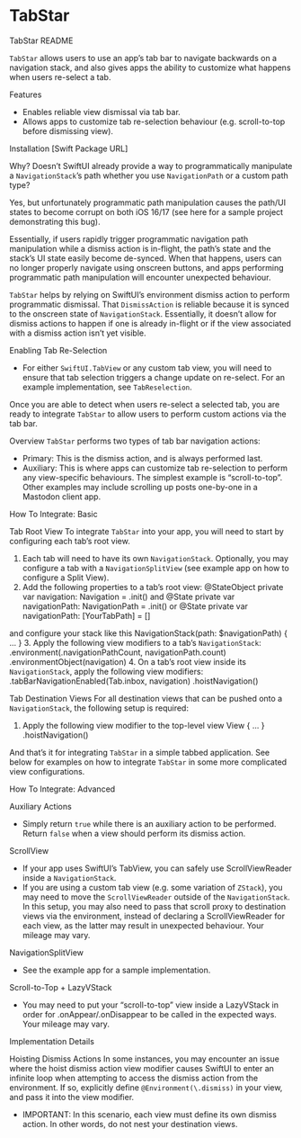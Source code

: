 # TabStar

TabStar README

`TabStar` allows users to use an app’s tab bar to navigate backwards on a navigation stack, and also gives apps the ability to customize what happens when users re-select a tab.

Features
- Enables reliable view dismissal via tab bar.
- Allows apps to customize tab re-selection behaviour (e.g. scroll-to-top before dismissing view).

Installation
[Swift Package URL]

Why?
Doesn’t SwiftUI already provide a way to programmatically manipulate a `NavigationStack`’s path whether you use `NavigationPath` or a custom path type? 

Yes, but unfortunately programmatic path manipulation causes the path/UI states to become corrupt on both iOS 16/17 (see here for a sample project demonstrating this bug). 

Essentially, if users rapidly trigger programmatic navigation path manipulation while a dismiss action is in-flight, the path’s state and the stack’s UI state easily become de-synced. When that happens, users can no longer properly navigate using onscreen buttons, and apps performing programmatic path manipulation will encounter unexpected behaviour.

`TabStar` helps by relying on SwiftUI’s environment dismiss action to perform programmatic dismissal. That `DismissAction` is reliable because it is synced to the onscreen state of `NavigationStack`. Essentially, it doesn’t allow for dismiss actions to happen if one is already in-flight or if the view associated with a dismiss action isn’t yet visible.

Enabling Tab Re-Selection
- For either `SwiftUI.TabView` or any custom tab view, you will need to ensure that tab selection triggers a change update on re-select. For an example implementation, see `TabReselection`.

Once you are able to detect when users re-select a selected tab, you are ready to integrate `TabStar` to allow users to perform custom actions via the tab bar.

Overview
`TabStar` performs two types of tab bar navigation actions:
- Primary: This is the dismiss action, and is always performed last.
- Auxiliary: This is where apps can customize tab re-selection to perform any view-specific behaviours. The simplest example is “scroll-to-top”.  Other examples may include scrolling up posts one-by-one in a Mastodon client app.

How To Integrate: Basic

Tab Root View
To integrate `TabStar` into your app, you will need to start by configuring each tab’s root view.
1. Each tab will need to have its own `NavigationStack`. Optionally, you may configure a tab with a `NavigationSplitView` (see example app on how to configure a Split View).
2. Add the following properties to a tab’s root view:
@StateObject private var navigation: Navigation = .init()
and
@State private var navigationPath: NavigationPath = .init()
or
@State private var navigationPath: [YourTabPath] = []

and configure your stack like this
NavigationStack(path: $navigationPath) { ... }
3. Apply the following view modifiers to a tab’s `NavigationStack`:
.environment(\.navigationPathCount, navigationPath.count)
.environmentObject(navigation)
4. On a tab’s root view inside its `NavigationStack`, apply the following view modifiers:
.tabBarNavigationEnabled(Tab.inbox, navigation)
.hoistNavigation()

Tab Destination Views
For all destination views that can be pushed onto a `NavigationStack`, the following setup is required:
1. Apply the following view modifier to the top-level view
View { ... }
.hoistNavigation()

And that’s it for integrating `TabStar` in a simple tabbed application. See below for examples on how to integrate `TabStar` in some more complicated view configurations.

How To Integrate: Advanced

Auxiliary Actions
- Simply return `true` while there is an auxiliary action to be performed. Return `false` when a view should perform its dismiss action.

ScrollView
- If your app uses SwiftUI’s TabView, you can safely use ScrollViewReader inside a `NavigationStack`. 
- If you are using a custom tab view (e.g. some variation of `ZStack`), you may need to move the `ScrollViewReader` outside of the `NavigationStack`. In this setup, you may also need to pass that scroll proxy to destination views via the environment, instead of declaring a ScrollViewReader for each view, as the latter may result in unexpected behaviour. Your mileage may vary.

NavigationSplitView
- See the example app for a sample implementation.

Scroll-to-Top + LazyVStack
- You may need to put your “scroll-to-top” view inside a LazyVStack in order for .onAppear/.onDisappear to be called in the expected ways. Your mileage may vary.

Implementation Details

Hoisting Dismiss Actions
In some instances, you may encounter an issue where the hoist dismiss action view modifier causes SwiftUI to enter an infinite loop when attempting to access the dismiss action from the environment. If so, explicitly define `@Environment(\.dismiss)` in your view, and pass it into the view modifier.
- IMPORTANT: In this scenario, each view must define its own dismiss action. In other words, do not nest your destination views.
